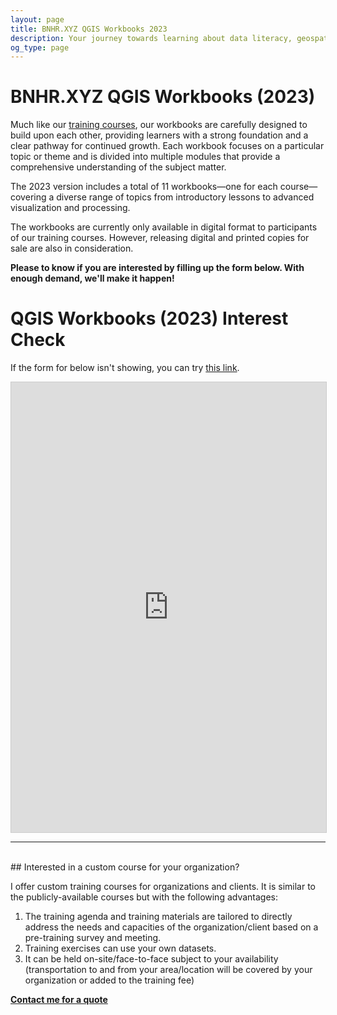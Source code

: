 ```yaml
---
layout: page
title: BNHR.XYZ QGIS Workbooks 2023
description: Your journey towards learning about data literacy, geospatial, and free and open source software starts here.
og_type: page
---
```


# BNHR.XYZ QGIS Workbooks (2023)

Much like our [training courses](../../courses/2023/index.html), our workbooks are carefully designed to build upon each other, providing learners with a strong foundation and a clear pathway for continued growth. Each workbook focuses on a particular topic or theme and is divided into multiple modules that provide a comprehensive understanding of the subject matter. 

The 2023 version includes a total of 11 workbooks—one for each course—covering a diverse range of topics from introductory lessons to advanced visualization and processing.

The workbooks are currently only available in digital format to participants of our training courses. However, releasing digital and printed copies for sale are also in consideration. 

**Please  to know if you are interested by filling up the form below. With enough demand, we'll make it happen!**

# QGIS Workbooks (2023) Interest Check

If the form for below isn't showing, you can try [this link](https://airtable.com/shrF6ChHWY2RUhjW9).

<iframe class="airtable-embed" src="https://airtable.com/embed/shrF6ChHWY2RUhjW9?backgroundColor=cyan" frameborder="0" onmousewheel="" width="100%" height="720" style="background: transparent; border: 1px solid #ccc;"></iframe>

<hr><br>
## Interested in a custom course for your organization?

I offer custom training courses for organizations and clients.  It is similar to the publicly-available courses but with the following advantages:

1. The training agenda and training materials are tailored to directly address the needs and capacities of the organization/client based on a pre-training survey and meeting.
2. Training exercises can use your own datasets.
3. It can be held on-site/face-to-face subject to your availability (transportation to and from your area/location will be covered by your organization or added to the training fee)

<div class="d-flex justify-content-start py-2"><a
    href="{{site.baseurl}}/#contact"
    target="_blank" class="btn btn-lg bg-success col-sm-12 col-md-6" role="button"
    aria-disabled="true"><strong class="text-white">Contact me for a quote</strong></a>
</div> 